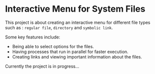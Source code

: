# Interactive Menu for System Files

This project is about creating an interactive menu for different file types such as : `regular file`, `directory` and `symbolic link`.

Some key features include:

- Being able to select options for the files.
- Having processes that run in parallel for faster execution.
- Creating links and viewing important information about the files.

Currently the project is in progress...